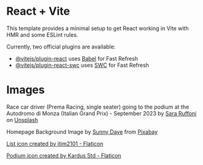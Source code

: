 # React + Vite

This template provides a minimal setup to get React working in Vite with HMR and some ESLint rules.

Currently, two official plugins are available:

- [@vitejs/plugin-react](https://github.com/vitejs/vite-plugin-react/blob/main/packages/plugin-react/README.md) uses [Babel](https://babeljs.io/) for Fast Refresh
- [@vitejs/plugin-react-swc](https://github.com/vitejs/vite-plugin-react-swc) uses [SWC](https://swc.rs/) for Fast Refresh

# Images

Race car driver (Prema Racing, single seater) going to the podium at the Autodromo di Monza (Italian Grand Prix) - September 2023 by <a href="https://unsplash.com/@sararuffoni?utm_content=creditCopyText&utm_medium=referral&utm_source=unsplash">Sara Ruffoni</a> on <a href="https://unsplash.com/photos/a-man-in-a-red-suit-walking-across-a-bridge-77N6dN4zM0c?utm_content=creditCopyText&utm_medium=referral&utm_source=unsplash">Unsplash</a>

Homepage Background Image by <a href="https://pixabay.com/users/cr-ai-tive-37787227/?utm_source=link-attribution&utm_medium=referral&utm_campaign=image&utm_content=8148621">Sunny Daye</a> from <a href="https://pixabay.com//?utm_source=link-attribution&utm_medium=referral&utm_campaign=image&utm_content=8148621">Pixabay</a>

<a href="https://www.flaticon.com/free-icons/list" title="list icons">List icon created by itim2101 - Flaticon</a>

<a href="https://www.flaticon.com/free-icons/podium" title="podium icons">Podium icon created by Kardus Std - Flaticon</a>
